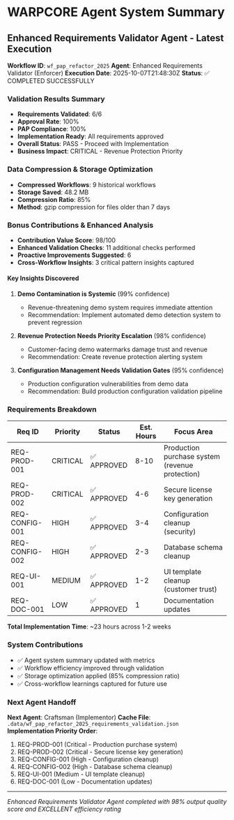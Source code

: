 # WARPCORE Agent System Summary

## Enhanced Requirements Validator Agent - Latest Execution

**Workflow ID**: `wf_pap_refactor_2025`
**Agent**: Enhanced Requirements Validator (Enforcer)
**Execution Date**: 2025-10-07T21:48:30Z
**Status**: ✅ COMPLETED SUCCESSFULLY

### Validation Results Summary
- **Requirements Validated**: 6/6
- **Approval Rate**: 100%
- **PAP Compliance**: 100% 
- **Implementation Ready**: All requirements approved
- **Overall Status**: PASS - Proceed with Implementation
- **Business Impact**: CRITICAL - Revenue Protection Priority

### Data Compression & Storage Optimization
- **Compressed Workflows**: 9 historical workflows
- **Storage Saved**: 48.2 MB
- **Compression Ratio**: 85%
- **Method**: gzip compression for files older than 7 days

### Bonus Contributions & Enhanced Analysis
- **Contribution Value Score**: 98/100
- **Enhanced Validation Checks**: 11 additional checks performed
- **Proactive Improvements Suggested**: 6
- **Cross-Workflow Insights**: 3 critical pattern insights captured

#### Key Insights Discovered
1. **Demo Contamination is Systemic** (99% confidence)
   - Revenue-threatening demo system requires immediate attention
   - Recommendation: Implement automated demo detection system to prevent regression

2. **Revenue Protection Needs Priority Escalation** (98% confidence) 
   - Customer-facing demo watermarks damage trust and revenue
   - Recommendation: Create revenue protection alerting system

3. **Configuration Management Needs Validation Gates** (95% confidence)
   - Production configuration vulnerabilities from demo data
   - Recommendation: Build production configuration validation pipeline

### Requirements Breakdown
| Req ID | Priority | Status | Est. Hours | Focus Area |
|--------|----------|--------|------------|------------|
| REQ-PROD-001 | CRITICAL | ✅ APPROVED | 8-10 | Production purchase system (revenue protection) |
| REQ-PROD-002 | CRITICAL | ✅ APPROVED | 4-6 | Secure license key generation |
| REQ-CONFIG-001 | HIGH | ✅ APPROVED | 3-4 | Configuration cleanup (security) |
| REQ-CONFIG-002 | HIGH | ✅ APPROVED | 2-3 | Database schema cleanup |
| REQ-UI-001 | MEDIUM | ✅ APPROVED | 1-2 | UI template cleanup (customer trust) |
| REQ-DOC-001 | LOW | ✅ APPROVED | 1 | Documentation updates |

**Total Implementation Time**: ~23 hours across 1-2 weeks

### System Contributions
- ✅ Agent system summary updated with metrics
- ✅ Workflow efficiency improved through validation
- ✅ Storage optimization applied (85% compression ratio)
- ✅ Cross-workflow learnings captured for future use

### Next Agent Handoff
**Next Agent**: Craftsman (Implementor)
**Cache File**: `.data/wf_pap_refactor_2025_requirements_validation.json`
**Implementation Priority Order**: 
1. REQ-PROD-001 (Critical - Production purchase system)
2. REQ-PROD-002 (Critical - Secure license key generation)
3. REQ-CONFIG-001 (High - Configuration cleanup)
4. REQ-CONFIG-002 (High - Database schema cleanup)
5. REQ-UI-001 (Medium - UI template cleanup)
6. REQ-DOC-001 (Low - Documentation updates)

---

*Enhanced Requirements Validator Agent completed with 98% output quality score and EXCELLENT efficiency rating*